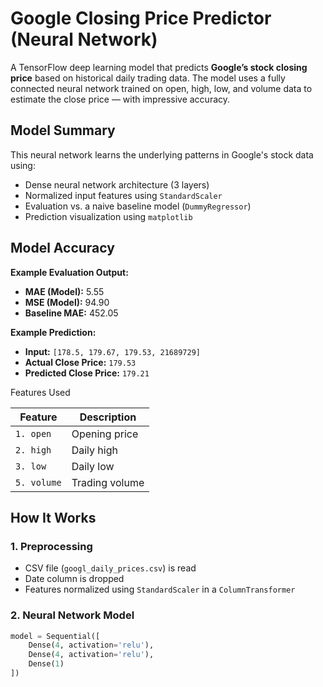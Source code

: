 # Google Closing Price Predictor (Neural Network)

A TensorFlow deep learning model that predicts **Google’s stock closing price** based on historical daily trading data. The model uses a fully connected neural network trained on open, high, low, and volume data to estimate the close price — with impressive accuracy.


## Model Summary

This neural network learns the underlying patterns in Google's stock data using:

- Dense neural network architecture (3 layers)
- Normalized input features using `StandardScaler`
- Evaluation vs. a naive baseline model (`DummyRegressor`)
- Prediction visualization using `matplotlib`



## Model Accuracy

**Example Evaluation Output:**

- **MAE (Model):** 5.55  
- **MSE (Model):** 94.90  
- **Baseline MAE:** 452.05  

**Example Prediction:**

- **Input:** `[178.5, 179.67, 179.53, 21689729]`
- **Actual Close Price:** `179.53`  
- **Predicted Close Price:** `179.21`


Features Used

| Feature        | Description              |
|----------------|--------------------------|
| `1. open`      | Opening price            |
| `2. high`      | Daily high               |
| `3. low`       | Daily low                |
| `5. volume`    | Trading volume           |



## How It Works

### 1. Preprocessing

- CSV file (`googl_daily_prices.csv`) is read
- Date column is dropped
- Features normalized using `StandardScaler` in a `ColumnTransformer`

### 2. Neural Network Model

```python
model = Sequential([
    Dense(4, activation='relu'),
    Dense(4, activation='relu'),
    Dense(1)
])

